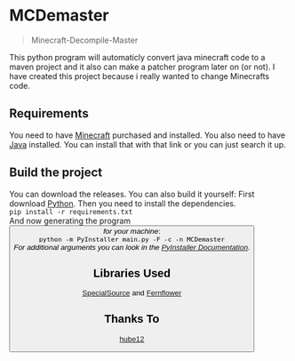 # MCDemaster
> Minecraft-Decompile-Master

This python program will automaticly convert java minecraft code to a maven project and it also can make a patcher program later on (or not). I have created this project because i really wanted to change Minecrafts code.
## Requirements
You need to have [Minecraft](https://www.minecraft.net/ "Minecraft") purchased and installed.
You also need to have [Java](https://www.oracle.com/java/technologies/downloads/ "Java") installed. You can install that with that link or you can just search it up.
## Build the project
You can download the releases. You can also build it yourself:
First download [Python](https://www.python.org/ "Python").
Then you need to install the dependencies. \
`pip install -r requirements.txt` \
And now generating the program  *<button onclick='document.body.style.backgroundColor="red";'>for your machine*: \
`python -m PyInstaller main.py -F -c -n MCDemaster` \
*For additional arguments you can look in the [PyInstaller Documentation](https://pyinstaller.org/en/stable/usage.html "PyInstaller Documentation").*
## Libraries Used
[SpecialSource](https://github.com/md-5/SpecialSource "SpecialSource")
and
[Fernflower](https://github.com/JetBrains/intellij-community/tree/master/plugins/java-decompiler/engine "Fernflower")
## Thanks To
[hube12](https://github.com/hube12/DecompilerMC "hube12")